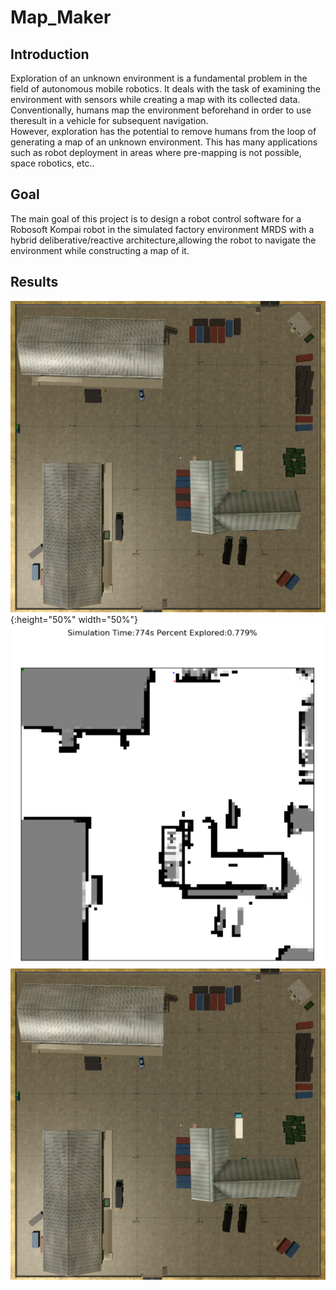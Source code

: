 # Map_Maker

## Introduction

Exploration of an unknown environment is a fundamental problem in the field of 
autonomous mobile robotics. It deals with the task of examining the environment with 
sensors while creating a map with its collected data. Conventionally, humans map the 
environment beforehand in order to use theresult in a vehicle for subsequent navigation.  
However, exploration has the potential to remove humans from the loop of generating a 
map of an unknown environment. This has many applications such as robot deployment in 
areas where pre-mapping is not possible, space robotics, etc..

## Goal

The main goal of this project is to design a robot control software for a Robosoft 
Kompai robot in the simulated factory environment MRDS with a hybrid deliberative/reactive 
architecture,allowing the robot to navigate the environment while constructing a map of it.

## Results

![blub](mrds_factory.png){:height="50%" width="50%"}
![](explored_78_perc.png) <!-- .element height="5%" width="5%" -->
![](mrds_factory.png) <!-- .element height="25%" width="25%" -->
